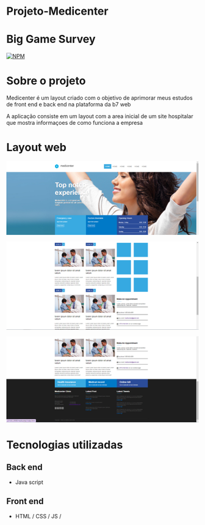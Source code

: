 # Projeto-Medicenter
# Big Game Survey 
[![NPM](https://img.shields.io/npm/l/react)](https://github.com/Danielxx1/Projeto-Medicenter/blob/main/LICENSE) 

# Sobre o projeto

Medicenter é um layout criado com o objetivo de aprimorar meus estudos de front end e back end na plataforma da b7 web 

A aplicação consiste em um layout com a area inicial  de um site hospitalar que mostra informaçoes de como funciona a empresa



# Layout web
![imagem 1](https://github.com/Danielxx1/Projeto-Medicenter/blob/main/Capturar.PNG) 

![imagem 2](https://github.com/Danielxx1/Projeto-Medicenter/blob/main/Capturar2.PNG)

![imagem 3](https://github.com/Danielxx1/Projeto-Medicenter/blob/main/Capturar3.PNG)



# Tecnologias utilizadas
## Back end
- Java script
## Front end
- HTML / CSS / JS / 



